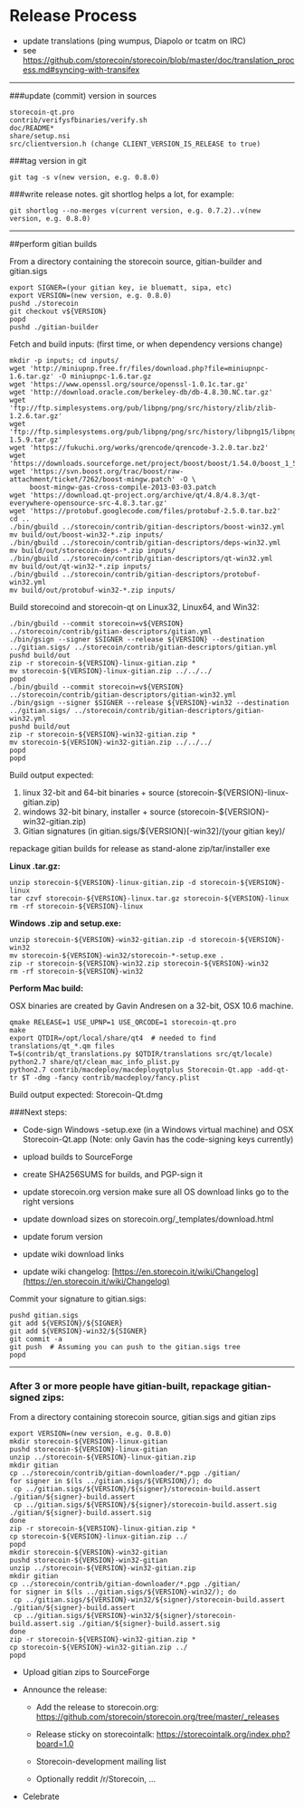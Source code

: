 Release Process
====================

* update translations (ping wumpus, Diapolo or tcatm on IRC)
* see https://github.com/storecoin/storecoin/blob/master/doc/translation_process.md#syncing-with-transifex

* * *

###update (commit) version in sources


	storecoin-qt.pro
	contrib/verifysfbinaries/verify.sh
	doc/README*
	share/setup.nsi
	src/clientversion.h (change CLIENT_VERSION_IS_RELEASE to true)

###tag version in git

	git tag -s v(new version, e.g. 0.8.0)

###write release notes. git shortlog helps a lot, for example:

	git shortlog --no-merges v(current version, e.g. 0.7.2)..v(new version, e.g. 0.8.0)

* * *

##perform gitian builds

 From a directory containing the storecoin source, gitian-builder and gitian.sigs
  
	export SIGNER=(your gitian key, ie bluematt, sipa, etc)
	export VERSION=(new version, e.g. 0.8.0)
	pushd ./storecoin
	git checkout v${VERSION}
	popd
	pushd ./gitian-builder

 Fetch and build inputs: (first time, or when dependency versions change)

	mkdir -p inputs; cd inputs/
	wget 'http://miniupnp.free.fr/files/download.php?file=miniupnpc-1.6.tar.gz' -O miniupnpc-1.6.tar.gz
	wget 'https://www.openssl.org/source/openssl-1.0.1c.tar.gz'
	wget 'http://download.oracle.com/berkeley-db/db-4.8.30.NC.tar.gz'
	wget 'ftp://ftp.simplesystems.org/pub/libpng/png/src/history/zlib/zlib-1.2.6.tar.gz'
	wget 'ftp://ftp.simplesystems.org/pub/libpng/png/src/history/libpng15/libpng-1.5.9.tar.gz'
	wget 'https://fukuchi.org/works/qrencode/qrencode-3.2.0.tar.bz2'
	wget 'https://downloads.sourceforge.net/project/boost/boost/1.54.0/boost_1_54_0.tar.bz2'
	wget 'https://svn.boost.org/trac/boost/raw-attachment/ticket/7262/boost-mingw.patch' -O \ 
	     boost-mingw-gas-cross-compile-2013-03-03.patch
	wget 'https://download.qt-project.org/archive/qt/4.8/4.8.3/qt-everywhere-opensource-src-4.8.3.tar.gz'
	wget 'https://protobuf.googlecode.com/files/protobuf-2.5.0.tar.bz2'
	cd ..
	./bin/gbuild ../storecoin/contrib/gitian-descriptors/boost-win32.yml
	mv build/out/boost-win32-*.zip inputs/
	./bin/gbuild ../storecoin/contrib/gitian-descriptors/deps-win32.yml
	mv build/out/storecoin-deps-*.zip inputs/
	./bin/gbuild ../storecoin/contrib/gitian-descriptors/qt-win32.yml
	mv build/out/qt-win32-*.zip inputs/
	./bin/gbuild ../storecoin/contrib/gitian-descriptors/protobuf-win32.yml
	mv build/out/protobuf-win32-*.zip inputs/

 Build storecoind and storecoin-qt on Linux32, Linux64, and Win32:
  
	./bin/gbuild --commit storecoin=v${VERSION} ../storecoin/contrib/gitian-descriptors/gitian.yml
	./bin/gsign --signer $SIGNER --release ${VERSION} --destination ../gitian.sigs/ ../storecoin/contrib/gitian-descriptors/gitian.yml
	pushd build/out
	zip -r storecoin-${VERSION}-linux-gitian.zip *
	mv storecoin-${VERSION}-linux-gitian.zip ../../../
	popd
	./bin/gbuild --commit storecoin=v${VERSION} ../storecoin/contrib/gitian-descriptors/gitian-win32.yml
	./bin/gsign --signer $SIGNER --release ${VERSION}-win32 --destination ../gitian.sigs/ ../storecoin/contrib/gitian-descriptors/gitian-win32.yml
	pushd build/out
	zip -r storecoin-${VERSION}-win32-gitian.zip *
	mv storecoin-${VERSION}-win32-gitian.zip ../../../
	popd
	popd

  Build output expected:

  1. linux 32-bit and 64-bit binaries + source (storecoin-${VERSION}-linux-gitian.zip)
  2. windows 32-bit binary, installer + source (storecoin-${VERSION}-win32-gitian.zip)
  3. Gitian signatures (in gitian.sigs/${VERSION}[-win32]/(your gitian key)/

repackage gitian builds for release as stand-alone zip/tar/installer exe

**Linux .tar.gz:**

	unzip storecoin-${VERSION}-linux-gitian.zip -d storecoin-${VERSION}-linux
	tar czvf storecoin-${VERSION}-linux.tar.gz storecoin-${VERSION}-linux
	rm -rf storecoin-${VERSION}-linux

**Windows .zip and setup.exe:**

	unzip storecoin-${VERSION}-win32-gitian.zip -d storecoin-${VERSION}-win32
	mv storecoin-${VERSION}-win32/storecoin-*-setup.exe .
	zip -r storecoin-${VERSION}-win32.zip storecoin-${VERSION}-win32
	rm -rf storecoin-${VERSION}-win32

**Perform Mac build:**

  OSX binaries are created by Gavin Andresen on a 32-bit, OSX 10.6 machine.

	qmake RELEASE=1 USE_UPNP=1 USE_QRCODE=1 storecoin-qt.pro
	make
	export QTDIR=/opt/local/share/qt4  # needed to find translations/qt_*.qm files
	T=$(contrib/qt_translations.py $QTDIR/translations src/qt/locale)
	python2.7 share/qt/clean_mac_info_plist.py
	python2.7 contrib/macdeploy/macdeployqtplus Storecoin-Qt.app -add-qt-tr $T -dmg -fancy contrib/macdeploy/fancy.plist

 Build output expected: Storecoin-Qt.dmg

###Next steps:

* Code-sign Windows -setup.exe (in a Windows virtual machine) and
  OSX Storecoin-Qt.app (Note: only Gavin has the code-signing keys currently)

* upload builds to SourceForge

* create SHA256SUMS for builds, and PGP-sign it

* update storecoin.org version
  make sure all OS download links go to the right versions
  
* update download sizes on storecoin.org/_templates/download.html

* update forum version

* update wiki download links

* update wiki changelog: [https://en.storecoin.it/wiki/Changelog](https://en.storecoin.it/wiki/Changelog)

Commit your signature to gitian.sigs:

	pushd gitian.sigs
	git add ${VERSION}/${SIGNER}
	git add ${VERSION}-win32/${SIGNER}
	git commit -a
	git push  # Assuming you can push to the gitian.sigs tree
	popd

-------------------------------------------------------------------------

### After 3 or more people have gitian-built, repackage gitian-signed zips:

From a directory containing storecoin source, gitian.sigs and gitian zips

	export VERSION=(new version, e.g. 0.8.0)
	mkdir storecoin-${VERSION}-linux-gitian
	pushd storecoin-${VERSION}-linux-gitian
	unzip ../storecoin-${VERSION}-linux-gitian.zip
	mkdir gitian
	cp ../storecoin/contrib/gitian-downloader/*.pgp ./gitian/
	for signer in $(ls ../gitian.sigs/${VERSION}/); do
	 cp ../gitian.sigs/${VERSION}/${signer}/storecoin-build.assert ./gitian/${signer}-build.assert
	 cp ../gitian.sigs/${VERSION}/${signer}/storecoin-build.assert.sig ./gitian/${signer}-build.assert.sig
	done
	zip -r storecoin-${VERSION}-linux-gitian.zip *
	cp storecoin-${VERSION}-linux-gitian.zip ../
	popd
	mkdir storecoin-${VERSION}-win32-gitian
	pushd storecoin-${VERSION}-win32-gitian
	unzip ../storecoin-${VERSION}-win32-gitian.zip
	mkdir gitian
	cp ../storecoin/contrib/gitian-downloader/*.pgp ./gitian/
	for signer in $(ls ../gitian.sigs/${VERSION}-win32/); do
	 cp ../gitian.sigs/${VERSION}-win32/${signer}/storecoin-build.assert ./gitian/${signer}-build.assert
	 cp ../gitian.sigs/${VERSION}-win32/${signer}/storecoin-build.assert.sig ./gitian/${signer}-build.assert.sig
	done
	zip -r storecoin-${VERSION}-win32-gitian.zip *
	cp storecoin-${VERSION}-win32-gitian.zip ../
	popd

- Upload gitian zips to SourceForge

- Announce the release:

  - Add the release to storecoin.org: https://github.com/storecoin/storecoin.org/tree/master/_releases

  - Release sticky on storecointalk: https://storecointalk.org/index.php?board=1.0

  - Storecoin-development mailing list

  - Optionally reddit /r/Storecoin, ...

- Celebrate 
